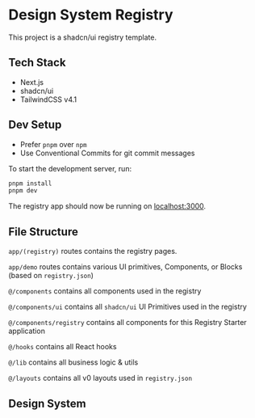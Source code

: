 # Design System Registry

This project is a shadcn/ui registry template.

## Tech Stack
- Next.js
- shadcn/ui
- TailwindCSS v4.1

## Dev Setup

- Prefer `pnpm` over `npm`
- Use Conventional Commits for git commit messages

To start the development server, run:

```bash
pnpm install
pnpm dev
```

The registry app should now be running on [localhost:3000](http://localhost:3000).

## File Structure

`app/(registry)` routes contains the registry pages.

`app/demo` routes contains various UI primitives, Components, or Blocks (based on `registry.json`)

`@/components` contains all components used in the registry

`@/components/ui` contains all `shadcn/ui` UI Primitives used in the registry

`@/components/registry` contains all components for this Registry Starter application

`@/hooks` contains all React hooks

`@/lib` contains all business logic & utils

`@/layouts` contains all v0 layouts used in `registry.json`

## Design System

<!-- TODO: Add Design System description, tokens, and files -->